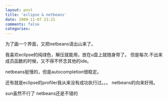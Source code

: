 ```yaml
---
layout: post
title: 'eclipse & netbeans'
date: 2009-11-07 23:21
comments: false
categories: 
---
```

    

为了画一个界面，又把netbeans请出山来了。

我喜欢eclipse的纯绿色，解压就能用，放在u盘上就随身带了。
但是每次.不出来成员函数的时候，又不得不怀念其他的ide。

netbeans挺慢的，但是autocompletion很稳定。

还有就是eclipse的profiler我从来没有成功执行过。。。
netbeans的向来好用。

sun虽然不行了
netbeans还是不错的
